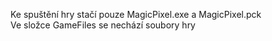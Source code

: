 Ke spuštění hry stačí pouze MagicPixel.exe a MagicPixel.pck  
Ve složce GameFiles se nechází soubory hry
